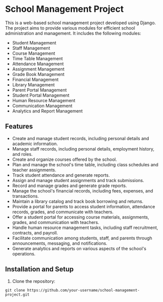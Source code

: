 # School Management Project

This is a web-based school management project developed using Django. The project aims to provide various modules for efficient school administration and management. It includes the following modules:

- Student Management
- Staff Management
- Course Management
- Time Table Management
- Attendance Management
- Assignment Management
- Grade Book Management
- Financial Management
- Library Management
- Parent Portal Management
- Student Portal Management
- Human Resource Management
- Communication Management
- Analytics and Report Management

## Features

- Create and manage student records, including personal details and academic information.
- Manage staff records, including personal details, employment history, and roles.
- Create and organize courses offered by the school.
- Plan and manage the school's time table, including class schedules and teacher assignments.
- Track student attendance and generate reports.
- Assign and manage student assignments and track submissions.
- Record and manage grades and generate grade reports.
- Manage the school's financial records, including fees, expenses, and transactions.
- Maintain a library catalog and track book borrowing and returns.
- Provide a portal for parents to access student information, attendance records, grades, and communicate with teachers.
- Offer a student portal for accessing course materials, assignments, grades, and communication with teachers.
- Handle human resource management tasks, including staff recruitment, contracts, and payroll.
- Facilitate communication among students, staff, and parents through announcements, messaging, and notifications.
- Generate analytics and reports on various aspects of the school's operations.

## Installation and Setup

1. Clone the repository:

```shell
git clone https://github.com/your-username/school-management-project.git
